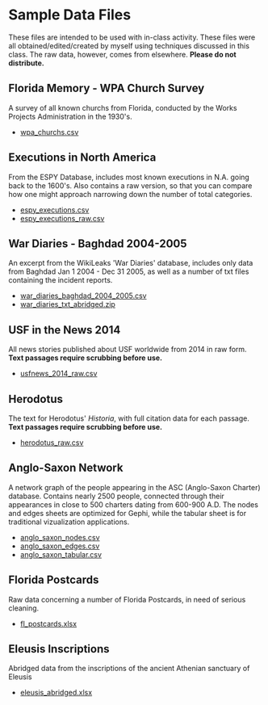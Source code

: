 # Sample Data Files

These files are intended to be used with in-class activity. These files were all obtained/edited/created by myself using techniques discussed in this class. The raw data, however, comes from elsewhere. **Please do not distribute.**

## Florida Memory - WPA Church Survey

A survey of all known churchs from Florida, conducted by the Works Projects Administration in the 1930's.

* [wpa_churchs.csv](wpa_churchs.csv)

## Executions in North America

From the ESPY Database, includes most known executions in N.A. going back to the 1600's. Also contains a raw version, so that you can compare how one might approach narrowing down the number of total categories.

* [espy_executions.csv](espy_executions.csv)
* [espy_executions_raw.csv](espy_executions_raw.csv)

## War Diaries - Baghdad 2004-2005

An excerpt from the WikiLeaks 'War Diaries' database, includes only data from Baghdad Jan 1 2004 - Dec 31 2005, as well as a number of txt files containing the incident reports.

* [war_diaries_baghdad_2004_2005.csv](war_diaries_baghdad_2004_2005.csv)
* [war_diaries_txt_abridged.zip](war_diaries_txt_abridged.zip)

## USF in the News 2014

All news stories published about USF worldwide from 2014 in raw form. **Text passages require scrubbing before use.**

* [usfnews_2014_raw.csv](usfnews_2014_raw.csv)

## Herodotus

The text for Herodotus' *Historia*, with full citation data for each passage. **Text passages require scrubbing before use.**

* [herodotus_raw.csv](herodotus_raw.csv)

## Anglo-Saxon Network

A network graph of the people appearing in the ASC (Anglo-Saxon Charter) database. Contains nearly 2500 people, connected through their appearances in close to 500 charters dating from 600-900 A.D. The nodes and edges sheets are optimized for Gephi, while the tabular sheet is for traditional vizualization applications.

* [anglo_saxon_nodes.csv](anglo_saxon_nodes.csv)
* [anglo_saxon_edges.csv](anglo_saxon_edges.csv)
* [anglo_saxon_tabular.csv](anglo_saxon_tabular.csv)

## Florida Postcards

Raw data concerning a number of Florida Postcards, in need of serious cleaning.

* [fl_postcards.xlsx](fl_postcards.xlsx)

## Eleusis Inscriptions

Abridged data from the inscriptions of the ancient Athenian sanctuary of Eleusis

* [eleusis_abridged.xlsx](eleusis_abridged.xlsx)

